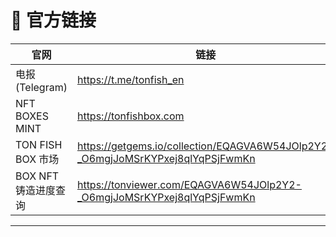 # 📶 官方链接

<table><thead><tr><th width="222">官网</th><th>链接</th></tr></thead><tbody><tr><td>电报 (Telegram)</td><td><a href="https://t.me/tonfish_en">https://t.me/tonfish_en</a></td></tr><tr><td>NFT BOXES MINT</td><td><a href="https://tonfishbox.com">https://tonfishbox.com</a></td></tr><tr><td>TON FISH BOX 市场</td><td><a href="https://getgems.io/collection/EQAGVA6W54JOlp2Y2-_O6mgjJoMSrKYPxej8qlYqPSjFwmKn">https://getgems.io/collection/EQAGVA6W54JOlp2Y2-_O6mgjJoMSrKYPxej8qlYqPSjFwmKn</a></td></tr><tr><td>BOX NFT 铸造进度查询</td><td><a href="https://tonviewer.com/EQAGVA6W54JOlp2Y2-_O6mgjJoMSrKYPxej8qlYqPSjFwmKn">https://tonviewer.com/EQAGVA6W54JOlp2Y2-_O6mgjJoMSrKYPxej8qlYqPSjFwmKn</a></td></tr></tbody></table>

***
